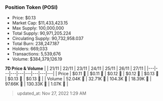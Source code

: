 
  ### Position Token (POSI)
  - Price: $0.13
  - Market Cap: $11,433,423.15
  - Max Supply: 100,000,000
  - Total Supply: 90,971,205.224
  - Circulating Supply: 90,732,958.037
  - Total Burn: 238,247.187
  - Holders: 669,033
  - Transactions: 5,539,676
  - Volume: $384,379,126.19

  **7D Price & Volume**
  | | 21&#x2F;11 | 22&#x2F;11 | 23&#x2F;11 | 24&#x2F;11 | 25&#x2F;11 | 26&#x2F;11 | 27&#x2F;11 |
  |---|---|---|---|---|---|---|---|
  | Price | $0.11 🔻 | $0.11 🚀 | $0.12 🚀 | $0.12 🚀 | $0.13 🚀 | $0.13 🔻 | $0.13 🔻 |
  | Volume | 52.04K 🚀 | 32.71K 🔻 | 104.3K 🚀 | 18.39K 🔻 | 97.66K 🚀 | 130.33K 🚀 | 1.07K 🔻 |

  > updated_at: Nov 27, 2022 1:29 AM
